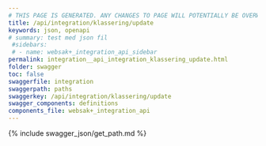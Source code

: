 ```yaml
---
# THIS PAGE IS GENERATED. ANY CHANGES TO PAGE WILL POTENTIALLY BE OVERWRITTEN.
title: /api/integration/klassering/update
keywords: json, openapi
# summary: test med json fil
 #sidebars: 
 # - name: websak+_integration_api_sidebar
permalink: integration__api_integration_klassering_update.html
folder: swagger
toc: false
swaggerfile: integration
swaggerpath: paths
swaggerkey: /api/integration/klassering/update
swagger_components: definitions
components_file: websak+_integration_api
---
```

{% include swagger_json/get_path.md %}
